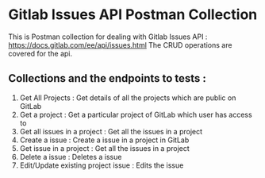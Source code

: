 # Gitlab Issues API Postman Collection

This is Postman collection for dealing with Gitlab Issues API : https://docs.gitlab.com/ee/api/issues.html
The CRUD operations are covered for the api.

## Collections and the endpoints to tests : 

1. Get All Projects : Get details of all the projects which are public on GitLab
2. Get a project : Get a particular project of GitLab which user has access to
3. Get all issues in a project : Get all the issues in a project
4. Create a issue : Create a issue in a project in GitLab
5. Get issue in a project : Get all the issues in a project
6. Delete a issue : Deletes a issue
7. Edit/Update existing project issue : Edits the issue
